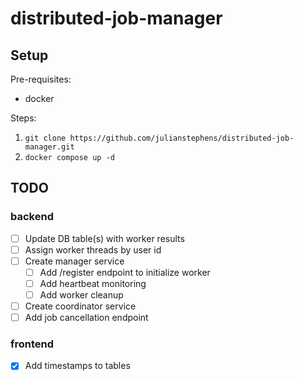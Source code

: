 # distributed-job-manager

## Setup

Pre-requisites:

- docker

Steps:

1. `git clone https://github.com/julianstephens/distributed-job-manager.git`
2. `docker compose up -d`

## TODO

### backend

- [ ] Update DB table(s) with worker results
- [ ] Assign worker threads by user id
- [ ] Create manager service
  - [ ] Add /register endpoint to initialize worker
  - [ ] Add heartbeat monitoring
  - [ ] Add worker cleanup
- [ ] Create coordinator service
- [ ] Add job cancellation endpoint

### frontend

- [x] Add timestamps to tables
